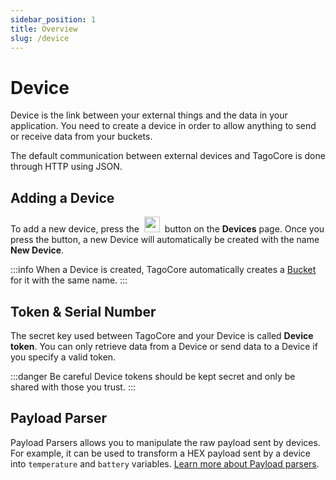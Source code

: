 ```yaml
---
sidebar_position: 1
title: Overview
slug: /device
---
```


# Device

Device is the link between your external things and the data in your application. You need to create a device in order to allow anything to send or receive data from your buckets.

The default communication between external devices and TagoCore is done through HTTP using JSON.

## Adding a Device

To add a new device, press the&nbsp; <img className="inline-image" src="/img/device/add-device-button.png" height="25px" /> &nbsp;button on the **Devices** page. Once you press the button, a new Device will automatically be created with the name **New Device**.

:::info
When a Device is created, TagoCore automatically creates a [Bucket](/bucket) for it with the same name.
:::

## Token & Serial Number

The secret key used between TagoCore and your Device is called **Device token**. You can only retrieve data from a Device or send data to a Device if you specify a valid token.

:::danger Be careful
Device tokens should be kept secret and only be shared with those you trust.
:::

## Payload Parser

Payload Parsers allows you to manipulate the raw payload sent by devices. For example, it can be used to transform a HEX payload sent by a device into `temperature` and `battery` variables. [Learn more about Payload parsers](/device/payload-parser).
